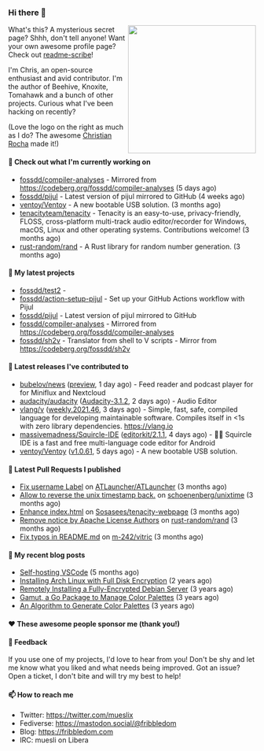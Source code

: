 ### Hi there 👋

<img align="right" src="https://raw.githubusercontent.com/muesli/muesli/master/assets/termenv.png" width="260">

What's this? A mysterious secret page? Shhh, don't tell anyone!
Want your own awesome profile page? Check out [readme-scribe](https://github.com/muesli/readme-scribe)!

I'm Chris, an open-source enthusiast and avid contributor. I'm the author of Beehive, Knoxite, Tomahawk and a bunch
of other projects. Curious what I've been hacking on recently?

(Love the logo on the right as much as I do? The awesome [Christian Rocha](https://github.com/meowgorithm/) made it!)

#### 👷 Check out what I'm currently working on

- [fossdd/compiler-analyses](https://github.com/fossdd/compiler-analyses) - Mirrored from https://codeberg.org/fossdd/compiler-analyses (5 days ago)
- [fossdd/pijul](https://github.com/fossdd/pijul) - Latest version of pijul mirrored to GitHub (4 weeks ago)
- [ventoy/Ventoy](https://github.com/ventoy/Ventoy) - A new bootable USB solution. (3 months ago)
- [tenacityteam/tenacity](https://github.com/tenacityteam/tenacity) - Tenacity is an easy-to-use, privacy-friendly, FLOSS, cross-platform multi-track audio editor/recorder for Windows, macOS, Linux and other operating systems. Contributions welcome! (3 months ago)
- [rust-random/rand](https://github.com/rust-random/rand) - A Rust library for random number generation. (3 months ago)

#### 🌱 My latest projects

- [fossdd/test2](https://github.com/fossdd/test2) - 
- [fossdd/action-setup-pijul](https://github.com/fossdd/action-setup-pijul) - Set up your GitHub Actions workflow with Pijul
- [fossdd/pijul](https://github.com/fossdd/pijul) - Latest version of pijul mirrored to GitHub
- [fossdd/compiler-analyses](https://github.com/fossdd/compiler-analyses) - Mirrored from https://codeberg.org/fossdd/compiler-analyses
- [fossdd/sh2v](https://github.com/fossdd/sh2v) - Translator from shell to V scripts - Mirror from https://codeberg.org/fossdd/sh2v

#### 🔭 Latest releases I've contributed to

- [bubelov/news](https://github.com/bubelov/news) ([preview](https://github.com/bubelov/news/releases/tag/preview), 1 day ago) - Feed reader and podcast player for for Miniflux and Nextcloud
- [audacity/audacity](https://github.com/audacity/audacity) ([Audacity-3.1.2](https://github.com/audacity/audacity/releases/tag/Audacity-3.1.2), 2 days ago) - Audio Editor                                     
- [vlang/v](https://github.com/vlang/v) ([weekly.2021.46](https://github.com/vlang/v/releases/tag/weekly.2021.46), 3 days ago) - Simple, fast, safe, compiled language for developing maintainable software. Compiles itself in &lt;1s with zero library dependencies. https://vlang.io
- [massivemadness/Squircle-IDE](https://github.com/massivemadness/Squircle-IDE) ([editorkit/2.1.1](https://github.com/massivemadness/Squircle-IDE/releases/tag/editorkit%2F2.1.1), 4 days ago) - 👨‍💻 Squircle IDE is a fast and free multi-language code editor for Android
- [ventoy/Ventoy](https://github.com/ventoy/Ventoy) ([v1.0.61](https://github.com/ventoy/Ventoy/releases/tag/v1.0.61), 5 days ago) - A new bootable USB solution.

#### 🔨 Latest Pull Requests I published

- [Fix username Label](https://github.com/ATLauncher/ATLauncher/pull/500) on [ATLauncher/ATLauncher](https://github.com/ATLauncher/ATLauncher) (3 months ago)
- [Allow to reverse the unix timestamp back.](https://github.com/schoenenberg/unixtime/pull/4) on [schoenenberg/unixtime](https://github.com/schoenenberg/unixtime) (3 months ago)
- [Enhance index.html](https://github.com/Sosasees/tenacity-webpage/pull/1) on [Sosasees/tenacity-webpage](https://github.com/Sosasees/tenacity-webpage) (3 months ago)
- [Remove notice by Apache License Authors](https://github.com/rust-random/rand/pull/1151) on [rust-random/rand](https://github.com/rust-random/rand) (3 months ago)
- [Fix typos in README.md](https://github.com/m-242/vitric/pull/1) on [m-242/vitric](https://github.com/m-242/vitric) (3 months ago)

#### 📜 My recent blog posts

- [Self-hosting VSCode](https://fribbledom.com/posts/selfhosting-vscode/) (5 months ago)
- [Installing Arch Linux with Full Disk Encryption](https://fribbledom.com/posts/encrypted-arch-install/) (2 years ago)
- [Remotely Installing a Fully-Encrypted Debian Server](https://fribbledom.com/posts/encrypted-remote-debian-install/) (3 years ago)
- [Gamut, a Go Package to Manage Color Palettes](https://fribbledom.com/posts/gamut-package-to-handle-color-palettes/) (3 years ago)
- [An Algorithm to Generate Color Palettes](https://fribbledom.com/posts/an-algorithm-to-generate-color-palettes/) (3 years ago)

#### ❤️ These awesome people sponsor me (thank you!)


#### 💬 Feedback

If you use one of my projects, I'd love to hear from you! Don't be shy and let me know what you liked
and what needs being improved. Got an issue? Open a ticket, I don't bite and will try my best to help!

#### 📫 How to reach me

- Twitter: https://twitter.com/mueslix
- Fediverse: https://mastodon.social/@fribbledom
- Blog: https://fribbledom.com
- IRC: muesli on Libera
